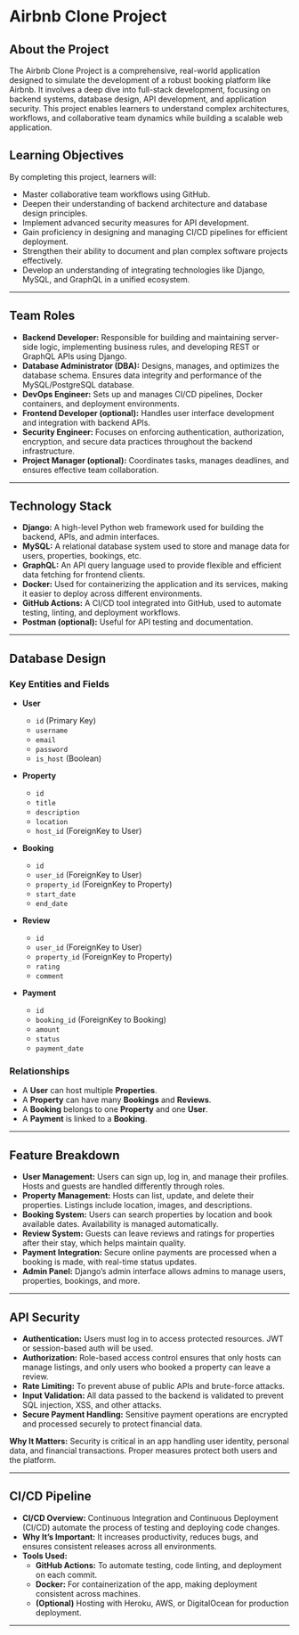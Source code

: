 # Airbnb Clone Project

## About the Project

The Airbnb Clone Project is a comprehensive, real-world application designed to simulate the development of a robust booking platform like Airbnb. It involves a deep dive into full-stack development, focusing on backend systems, database design, API development, and application security. This project enables learners to understand complex architectures, workflows, and collaborative team dynamics while building a scalable web application.

## Learning Objectives

By completing this project, learners will:

- Master collaborative team workflows using GitHub.
- Deepen their understanding of backend architecture and database design principles.
- Implement advanced security measures for API development.
- Gain proficiency in designing and managing CI/CD pipelines for efficient deployment.
- Strengthen their ability to document and plan complex software projects effectively.
- Develop an understanding of integrating technologies like Django, MySQL, and GraphQL in a unified ecosystem.

---

## Team Roles

- **Backend Developer:** Responsible for building and maintaining server-side logic, implementing business rules, and developing REST or GraphQL APIs using Django.
- **Database Administrator (DBA):** Designs, manages, and optimizes the database schema. Ensures data integrity and performance of the MySQL/PostgreSQL database.
- **DevOps Engineer:** Sets up and manages CI/CD pipelines, Docker containers, and deployment environments.
- **Frontend Developer (optional):** Handles user interface development and integration with backend APIs.
- **Security Engineer:** Focuses on enforcing authentication, authorization, encryption, and secure data practices throughout the backend infrastructure.
- **Project Manager (optional):** Coordinates tasks, manages deadlines, and ensures effective team collaboration.

---

## Technology Stack

- **Django:** A high-level Python web framework used for building the backend, APIs, and admin interfaces.
- **MySQL:** A relational database system used to store and manage data for users, properties, bookings, etc.
- **GraphQL:** An API query language used to provide flexible and efficient data fetching for frontend clients.
- **Docker:** Used for containerizing the application and its services, making it easier to deploy across different environments.
- **GitHub Actions:** A CI/CD tool integrated into GitHub, used to automate testing, linting, and deployment workflows.
- **Postman (optional):** Useful for API testing and documentation.

---

## Database Design

### Key Entities and Fields

- **User**
  - `id` (Primary Key)
  - `username`
  - `email`
  - `password`
  - `is_host` (Boolean)

- **Property**
  - `id`
  - `title`
  - `description`
  - `location`
  - `host_id` (ForeignKey to User)

- **Booking**
  - `id`
  - `user_id` (ForeignKey to User)
  - `property_id` (ForeignKey to Property)
  - `start_date`
  - `end_date`

- **Review**
  - `id`
  - `user_id` (ForeignKey to User)
  - `property_id` (ForeignKey to Property)
  - `rating`
  - `comment`

- **Payment**
  - `id`
  - `booking_id` (ForeignKey to Booking)
  - `amount`
  - `status`
  - `payment_date`

### Relationships

- A **User** can host multiple **Properties**.
- A **Property** can have many **Bookings** and **Reviews**.
- A **Booking** belongs to one **Property** and one **User**.
- A **Payment** is linked to a **Booking**.

---

## Feature Breakdown

- **User Management:** Users can sign up, log in, and manage their profiles. Hosts and guests are handled differently through roles.
- **Property Management:** Hosts can list, update, and delete their properties. Listings include location, images, and descriptions.
- **Booking System:** Users can search properties by location and book available dates. Availability is managed automatically.
- **Review System:** Guests can leave reviews and ratings for properties after their stay, which helps maintain quality.
- **Payment Integration:** Secure online payments are processed when a booking is made, with real-time status updates.
- **Admin Panel:** Django’s admin interface allows admins to manage users, properties, bookings, and more.

---

## API Security

- **Authentication:** Users must log in to access protected resources. JWT or session-based auth will be used.
- **Authorization:** Role-based access control ensures that only hosts can manage listings, and only users who booked a property can leave a review.
- **Rate Limiting:** To prevent abuse of public APIs and brute-force attacks.
- **Input Validation:** All data passed to the backend is validated to prevent SQL injection, XSS, and other attacks.
- **Secure Payment Handling:** Sensitive payment operations are encrypted and processed securely to protect financial data.

**Why It Matters:**
Security is critical in an app handling user identity, personal data, and financial transactions. Proper measures protect both users and the platform.

---

## CI/CD Pipeline

- **CI/CD Overview:** Continuous Integration and Continuous Deployment (CI/CD) automate the process of testing and deploying code changes.
- **Why It’s Important:** It increases productivity, reduces bugs, and ensures consistent releases across all environments.
- **Tools Used:**
  - **GitHub Actions:** To automate testing, code linting, and deployment on each commit.
  - **Docker:** For containerization of the app, making deployment consistent across machines.
  - **(Optional)** Hosting with Heroku, AWS, or DigitalOcean for production deployment.

---

